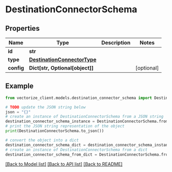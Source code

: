 # DestinationConnectorSchema


## Properties

Name | Type | Description | Notes
------------ | ------------- | ------------- | -------------
**id** | **str** |  | 
**type** | [**DestinationConnectorType**](DestinationConnectorType.md) |  | 
**config** | **Dict[str, Optional[object]]** |  | [optional] 

## Example

```python
from vectorize_client.models.destination_connector_schema import DestinationConnectorSchema

# TODO update the JSON string below
json = "{}"
# create an instance of DestinationConnectorSchema from a JSON string
destination_connector_schema_instance = DestinationConnectorSchema.from_json(json)
# print the JSON string representation of the object
print(DestinationConnectorSchema.to_json())

# convert the object into a dict
destination_connector_schema_dict = destination_connector_schema_instance.to_dict()
# create an instance of DestinationConnectorSchema from a dict
destination_connector_schema_from_dict = DestinationConnectorSchema.from_dict(destination_connector_schema_dict)
```
[[Back to Model list]](../README.md#documentation-for-models) [[Back to API list]](../README.md#documentation-for-api-endpoints) [[Back to README]](../README.md)


